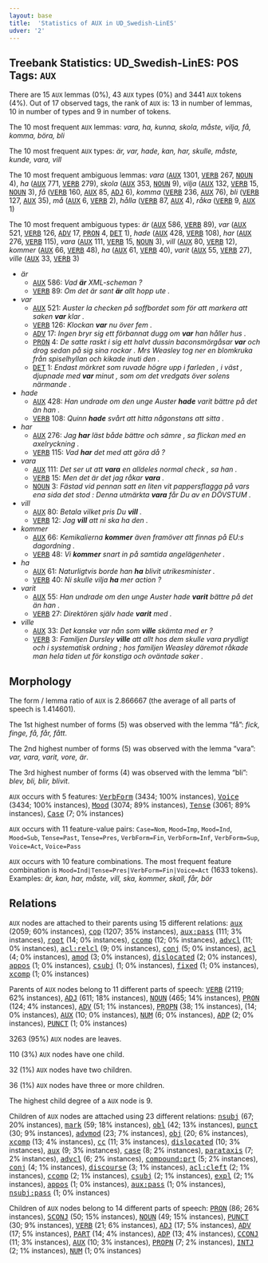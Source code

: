 ```yaml
---
layout: base
title:  'Statistics of AUX in UD_Swedish-LinES'
udver: '2'
---
```


## Treebank Statistics: UD_Swedish-LinES: POS Tags: `AUX`

There are 15 `AUX` lemmas (0%), 43 `AUX` types (0%) and 3441 `AUX` tokens (4%).
Out of 17 observed tags, the rank of `AUX` is: 13 in number of lemmas, 10 in number of types and 9 in number of tokens.

The 10 most frequent `AUX` lemmas: <em>vara, ha, kunna, skola, måste, vilja, få, komma, böra, bli</em>

The 10 most frequent `AUX` types:  <em>är, var, hade, kan, har, skulle, måste, kunde, vara, vill</em>

The 10 most frequent ambiguous lemmas: <em>vara</em> (<tt><a href="sv_lines-pos-AUX.html">AUX</a></tt> 1301, <tt><a href="sv_lines-pos-VERB.html">VERB</a></tt> 267, <tt><a href="sv_lines-pos-NOUN.html">NOUN</a></tt> 4), <em>ha</em> (<tt><a href="sv_lines-pos-AUX.html">AUX</a></tt> 771, <tt><a href="sv_lines-pos-VERB.html">VERB</a></tt> 279), <em>skola</em> (<tt><a href="sv_lines-pos-AUX.html">AUX</a></tt> 353, <tt><a href="sv_lines-pos-NOUN.html">NOUN</a></tt> 9), <em>vilja</em> (<tt><a href="sv_lines-pos-AUX.html">AUX</a></tt> 132, <tt><a href="sv_lines-pos-VERB.html">VERB</a></tt> 15, <tt><a href="sv_lines-pos-NOUN.html">NOUN</a></tt> 3), <em>få</em> (<tt><a href="sv_lines-pos-VERB.html">VERB</a></tt> 160, <tt><a href="sv_lines-pos-AUX.html">AUX</a></tt> 85, <tt><a href="sv_lines-pos-ADJ.html">ADJ</a></tt> 6), <em>komma</em> (<tt><a href="sv_lines-pos-VERB.html">VERB</a></tt> 236, <tt><a href="sv_lines-pos-AUX.html">AUX</a></tt> 76), <em>bli</em> (<tt><a href="sv_lines-pos-VERB.html">VERB</a></tt> 127, <tt><a href="sv_lines-pos-AUX.html">AUX</a></tt> 35), <em>må</em> (<tt><a href="sv_lines-pos-AUX.html">AUX</a></tt> 6, <tt><a href="sv_lines-pos-VERB.html">VERB</a></tt> 2), <em>hålla</em> (<tt><a href="sv_lines-pos-VERB.html">VERB</a></tt> 87, <tt><a href="sv_lines-pos-AUX.html">AUX</a></tt> 4), <em>råka</em> (<tt><a href="sv_lines-pos-VERB.html">VERB</a></tt> 9, <tt><a href="sv_lines-pos-AUX.html">AUX</a></tt> 1)

The 10 most frequent ambiguous types:  <em>är</em> (<tt><a href="sv_lines-pos-AUX.html">AUX</a></tt> 586, <tt><a href="sv_lines-pos-VERB.html">VERB</a></tt> 89), <em>var</em> (<tt><a href="sv_lines-pos-AUX.html">AUX</a></tt> 521, <tt><a href="sv_lines-pos-VERB.html">VERB</a></tt> 126, <tt><a href="sv_lines-pos-ADV.html">ADV</a></tt> 17, <tt><a href="sv_lines-pos-PRON.html">PRON</a></tt> 4, <tt><a href="sv_lines-pos-DET.html">DET</a></tt> 1), <em>hade</em> (<tt><a href="sv_lines-pos-AUX.html">AUX</a></tt> 428, <tt><a href="sv_lines-pos-VERB.html">VERB</a></tt> 108), <em>har</em> (<tt><a href="sv_lines-pos-AUX.html">AUX</a></tt> 276, <tt><a href="sv_lines-pos-VERB.html">VERB</a></tt> 115), <em>vara</em> (<tt><a href="sv_lines-pos-AUX.html">AUX</a></tt> 111, <tt><a href="sv_lines-pos-VERB.html">VERB</a></tt> 15, <tt><a href="sv_lines-pos-NOUN.html">NOUN</a></tt> 3), <em>vill</em> (<tt><a href="sv_lines-pos-AUX.html">AUX</a></tt> 80, <tt><a href="sv_lines-pos-VERB.html">VERB</a></tt> 12), <em>kommer</em> (<tt><a href="sv_lines-pos-AUX.html">AUX</a></tt> 66, <tt><a href="sv_lines-pos-VERB.html">VERB</a></tt> 48), <em>ha</em> (<tt><a href="sv_lines-pos-AUX.html">AUX</a></tt> 61, <tt><a href="sv_lines-pos-VERB.html">VERB</a></tt> 40), <em>varit</em> (<tt><a href="sv_lines-pos-AUX.html">AUX</a></tt> 55, <tt><a href="sv_lines-pos-VERB.html">VERB</a></tt> 27), <em>ville</em> (<tt><a href="sv_lines-pos-AUX.html">AUX</a></tt> 33, <tt><a href="sv_lines-pos-VERB.html">VERB</a></tt> 3)


* <em>är</em>
  * <tt><a href="sv_lines-pos-AUX.html">AUX</a></tt> 586: <em>Vad <b>är</b> XML-scheman ?</em>
  * <tt><a href="sv_lines-pos-VERB.html">VERB</a></tt> 89: <em>Om det är sant <b>är</b> allt hopp ute .</em>
* <em>var</em>
  * <tt><a href="sv_lines-pos-AUX.html">AUX</a></tt> 521: <em>Auster la checken på soffbordet som för att markera att saken <b>var</b> klar .</em>
  * <tt><a href="sv_lines-pos-VERB.html">VERB</a></tt> 126: <em>Klockan <b>var</b> nu över fem .</em>
  * <tt><a href="sv_lines-pos-ADV.html">ADV</a></tt> 17: <em>Ingen bryr sig ett förbannat dugg om <b>var</b> han håller hus .</em>
  * <tt><a href="sv_lines-pos-PRON.html">PRON</a></tt> 4: <em>De satte raskt i sig ett halvt dussin baconsmörgåsar <b>var</b> och drog sedan på sig sina rockar . Mrs Weasley tog ner en blomkruka från spiselhyllan och kikade inuti den .</em>
  * <tt><a href="sv_lines-pos-DET.html">DET</a></tt> 1: <em>Endast mörkret som ruvade högre upp i farleden , i väst , djupnade med <b>var</b> minut , som om det vredgats över solens närmande .</em>
* <em>hade</em>
  * <tt><a href="sv_lines-pos-AUX.html">AUX</a></tt> 428: <em>Han undrade om den unge Auster <b>hade</b> varit bättre på det än han .</em>
  * <tt><a href="sv_lines-pos-VERB.html">VERB</a></tt> 108: <em>Quinn <b>hade</b> svårt att hitta någonstans att sitta .</em>
* <em>har</em>
  * <tt><a href="sv_lines-pos-AUX.html">AUX</a></tt> 276: <em>Jag <b>har</b> läst både bättre och sämre , sa flickan med en axelryckning .</em>
  * <tt><a href="sv_lines-pos-VERB.html">VERB</a></tt> 115: <em>Vad <b>har</b> det med att göra då ?</em>
* <em>vara</em>
  * <tt><a href="sv_lines-pos-AUX.html">AUX</a></tt> 111: <em>Det ser ut att <b>vara</b> en alldeles normal check , sa han .</em>
  * <tt><a href="sv_lines-pos-VERB.html">VERB</a></tt> 15: <em>Men det är det jag råkar <b>vara</b> .</em>
  * <tt><a href="sv_lines-pos-NOUN.html">NOUN</a></tt> 3: <em>Fästad vid pennan satt en liten vit pappersflagga på vars ena sida det stod : Denna utmärkta <b>vara</b> får Du av en DÖVSTUM .</em>
* <em>vill</em>
  * <tt><a href="sv_lines-pos-AUX.html">AUX</a></tt> 80: <em>Betala vilket pris Du <b>vill</b> .</em>
  * <tt><a href="sv_lines-pos-VERB.html">VERB</a></tt> 12: <em>Jag <b>vill</b> att ni ska ha den .</em>
* <em>kommer</em>
  * <tt><a href="sv_lines-pos-AUX.html">AUX</a></tt> 66: <em>Kemikalierna <b>kommer</b> även framöver att finnas på EU:s dagordning .</em>
  * <tt><a href="sv_lines-pos-VERB.html">VERB</a></tt> 48: <em>Vi <b>kommer</b> snart in på samtida angelägenheter .</em>
* <em>ha</em>
  * <tt><a href="sv_lines-pos-AUX.html">AUX</a></tt> 61: <em>Naturligtvis borde han <b>ha</b> blivit utrikesminister .</em>
  * <tt><a href="sv_lines-pos-VERB.html">VERB</a></tt> 40: <em>Ni skulle vilja <b>ha</b> mer action ?</em>
* <em>varit</em>
  * <tt><a href="sv_lines-pos-AUX.html">AUX</a></tt> 55: <em>Han undrade om den unge Auster hade <b>varit</b> bättre på det än han .</em>
  * <tt><a href="sv_lines-pos-VERB.html">VERB</a></tt> 27: <em>Direktören själv hade <b>varit</b> med .</em>
* <em>ville</em>
  * <tt><a href="sv_lines-pos-AUX.html">AUX</a></tt> 33: <em>Det kanske var nån som <b>ville</b> skämta med er ?</em>
  * <tt><a href="sv_lines-pos-VERB.html">VERB</a></tt> 3: <em>Familjen Dursley <b>ville</b> att allt hos dem skulle vara prydligt och i systematisk ordning ; hos familjen Weasley däremot råkade man hela tiden ut för konstiga och oväntade saker .</em>

## Morphology

The form / lemma ratio of `AUX` is 2.866667 (the average of all parts of speech is 1.414601).

The 1st highest number of forms (5) was observed with the lemma “få”: <em>fick, finge, få, får, fått</em>.

The 2nd highest number of forms (5) was observed with the lemma “vara”: <em>var, vara, varit, vore, är</em>.

The 3rd highest number of forms (4) was observed with the lemma “bli”: <em>blev, bli, blir, blivit</em>.

`AUX` occurs with 5 features: <tt><a href="sv_lines-feat-VerbForm.html">VerbForm</a></tt> (3434; 100% instances), <tt><a href="sv_lines-feat-Voice.html">Voice</a></tt> (3434; 100% instances), <tt><a href="sv_lines-feat-Mood.html">Mood</a></tt> (3074; 89% instances), <tt><a href="sv_lines-feat-Tense.html">Tense</a></tt> (3061; 89% instances), <tt><a href="sv_lines-feat-Case.html">Case</a></tt> (7; 0% instances)

`AUX` occurs with 11 feature-value pairs: `Case=Nom`, `Mood=Imp`, `Mood=Ind`, `Mood=Sub`, `Tense=Past`, `Tense=Pres`, `VerbForm=Fin`, `VerbForm=Inf`, `VerbForm=Sup`, `Voice=Act`, `Voice=Pass`

`AUX` occurs with 10 feature combinations.
The most frequent feature combination is `Mood=Ind|Tense=Pres|VerbForm=Fin|Voice=Act` (1633 tokens).
Examples: <em>är, kan, har, måste, vill, ska, kommer, skall, får, bör</em>


## Relations

`AUX` nodes are attached to their parents using 15 different relations: <tt><a href="sv_lines-dep-aux.html">aux</a></tt> (2059; 60% instances), <tt><a href="sv_lines-dep-cop.html">cop</a></tt> (1207; 35% instances), <tt><a href="sv_lines-dep-aux-pass.html">aux:pass</a></tt> (111; 3% instances), <tt><a href="sv_lines-dep-root.html">root</a></tt> (14; 0% instances), <tt><a href="sv_lines-dep-ccomp.html">ccomp</a></tt> (12; 0% instances), <tt><a href="sv_lines-dep-advcl.html">advcl</a></tt> (11; 0% instances), <tt><a href="sv_lines-dep-acl-relcl.html">acl:relcl</a></tt> (9; 0% instances), <tt><a href="sv_lines-dep-conj.html">conj</a></tt> (5; 0% instances), <tt><a href="sv_lines-dep-acl.html">acl</a></tt> (4; 0% instances), <tt><a href="sv_lines-dep-amod.html">amod</a></tt> (3; 0% instances), <tt><a href="sv_lines-dep-dislocated.html">dislocated</a></tt> (2; 0% instances), <tt><a href="sv_lines-dep-appos.html">appos</a></tt> (1; 0% instances), <tt><a href="sv_lines-dep-csubj.html">csubj</a></tt> (1; 0% instances), <tt><a href="sv_lines-dep-fixed.html">fixed</a></tt> (1; 0% instances), <tt><a href="sv_lines-dep-xcomp.html">xcomp</a></tt> (1; 0% instances)

Parents of `AUX` nodes belong to 11 different parts of speech: <tt><a href="sv_lines-pos-VERB.html">VERB</a></tt> (2119; 62% instances), <tt><a href="sv_lines-pos-ADJ.html">ADJ</a></tt> (611; 18% instances), <tt><a href="sv_lines-pos-NOUN.html">NOUN</a></tt> (465; 14% instances), <tt><a href="sv_lines-pos-PRON.html">PRON</a></tt> (124; 4% instances), <tt><a href="sv_lines-pos-ADV.html">ADV</a></tt> (51; 1% instances), <tt><a href="sv_lines-pos-PROPN.html">PROPN</a></tt> (38; 1% instances),  (14; 0% instances), <tt><a href="sv_lines-pos-AUX.html">AUX</a></tt> (10; 0% instances), <tt><a href="sv_lines-pos-NUM.html">NUM</a></tt> (6; 0% instances), <tt><a href="sv_lines-pos-ADP.html">ADP</a></tt> (2; 0% instances), <tt><a href="sv_lines-pos-PUNCT.html">PUNCT</a></tt> (1; 0% instances)

3263 (95%) `AUX` nodes are leaves.

110 (3%) `AUX` nodes have one child.

32 (1%) `AUX` nodes have two children.

36 (1%) `AUX` nodes have three or more children.

The highest child degree of a `AUX` node is 9.

Children of `AUX` nodes are attached using 23 different relations: <tt><a href="sv_lines-dep-nsubj.html">nsubj</a></tt> (67; 20% instances), <tt><a href="sv_lines-dep-mark.html">mark</a></tt> (59; 18% instances), <tt><a href="sv_lines-dep-obl.html">obl</a></tt> (42; 13% instances), <tt><a href="sv_lines-dep-punct.html">punct</a></tt> (30; 9% instances), <tt><a href="sv_lines-dep-advmod.html">advmod</a></tt> (23; 7% instances), <tt><a href="sv_lines-dep-obj.html">obj</a></tt> (20; 6% instances), <tt><a href="sv_lines-dep-xcomp.html">xcomp</a></tt> (13; 4% instances), <tt><a href="sv_lines-dep-cc.html">cc</a></tt> (11; 3% instances), <tt><a href="sv_lines-dep-dislocated.html">dislocated</a></tt> (10; 3% instances), <tt><a href="sv_lines-dep-aux.html">aux</a></tt> (9; 3% instances), <tt><a href="sv_lines-dep-case.html">case</a></tt> (8; 2% instances), <tt><a href="sv_lines-dep-parataxis.html">parataxis</a></tt> (7; 2% instances), <tt><a href="sv_lines-dep-advcl.html">advcl</a></tt> (6; 2% instances), <tt><a href="sv_lines-dep-compound-prt.html">compound:prt</a></tt> (5; 2% instances), <tt><a href="sv_lines-dep-conj.html">conj</a></tt> (4; 1% instances), <tt><a href="sv_lines-dep-discourse.html">discourse</a></tt> (3; 1% instances), <tt><a href="sv_lines-dep-acl-cleft.html">acl:cleft</a></tt> (2; 1% instances), <tt><a href="sv_lines-dep-ccomp.html">ccomp</a></tt> (2; 1% instances), <tt><a href="sv_lines-dep-csubj.html">csubj</a></tt> (2; 1% instances), <tt><a href="sv_lines-dep-expl.html">expl</a></tt> (2; 1% instances), <tt><a href="sv_lines-dep-appos.html">appos</a></tt> (1; 0% instances), <tt><a href="sv_lines-dep-aux-pass.html">aux:pass</a></tt> (1; 0% instances), <tt><a href="sv_lines-dep-nsubj-pass.html">nsubj:pass</a></tt> (1; 0% instances)

Children of `AUX` nodes belong to 14 different parts of speech: <tt><a href="sv_lines-pos-PRON.html">PRON</a></tt> (86; 26% instances), <tt><a href="sv_lines-pos-SCONJ.html">SCONJ</a></tt> (50; 15% instances), <tt><a href="sv_lines-pos-NOUN.html">NOUN</a></tt> (49; 15% instances), <tt><a href="sv_lines-pos-PUNCT.html">PUNCT</a></tt> (30; 9% instances), <tt><a href="sv_lines-pos-VERB.html">VERB</a></tt> (21; 6% instances), <tt><a href="sv_lines-pos-ADJ.html">ADJ</a></tt> (17; 5% instances), <tt><a href="sv_lines-pos-ADV.html">ADV</a></tt> (17; 5% instances), <tt><a href="sv_lines-pos-PART.html">PART</a></tt> (14; 4% instances), <tt><a href="sv_lines-pos-ADP.html">ADP</a></tt> (13; 4% instances), <tt><a href="sv_lines-pos-CCONJ.html">CCONJ</a></tt> (11; 3% instances), <tt><a href="sv_lines-pos-AUX.html">AUX</a></tt> (10; 3% instances), <tt><a href="sv_lines-pos-PROPN.html">PROPN</a></tt> (7; 2% instances), <tt><a href="sv_lines-pos-INTJ.html">INTJ</a></tt> (2; 1% instances), <tt><a href="sv_lines-pos-NUM.html">NUM</a></tt> (1; 0% instances)

